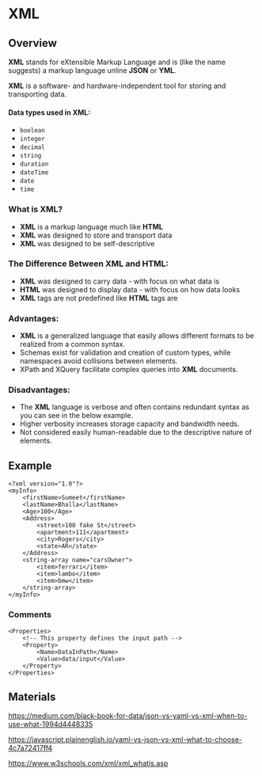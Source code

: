 # XML

## Overview

**XML** stands for eXtensible Markup Language and is (like the name suggests) a markup language unline **JSON** or **YML**.

**XML** is a software- and hardware-independent tool for storing and transporting data.

#### Data types used in XML:
- `boolean` 
- `integer` 
- `decimal` 
- `string` 
- `duration` 
- `dateTime` 
- `date` 
- `time`

### What is XML?
- **XML** is a markup language much like **HTML**
- **XML** was designed to store and transport data
- **XML** was designed to be self-descriptive

### The Difference Between XML and HTML:
- **XML** was designed to carry data - with focus on what data is
- **HTML** was designed to display data - with focus on how data looks
- **XML** tags are not predefined like **HTML** tags are

### Advantages:
- **XML** is a generalized language that easily allows different formats to be realized from a common syntax.
- Schemas exist for validation and creation of custom types, while namespaces avoid collisions between elements.
- XPath and XQuery facilitate complex queries into **XML** documents.

### Disadvantages:
- The **XML** language is verbose and often contains redundant syntax as you can see in the below example.
- Higher verbosity increases storage capacity and bandwidth needs.
- Not considered easily human-readable due to the descriptive nature of elements.

## Example
```
<?xml version="1.0"?>
<myInfo>
    <firstName>Sumeet</firstName>
    <lastName>Bhalla</lastName>
    <Age>100</Age>
    <Address>
        <street>100 fake St</street>
        <apartment>111</apartment>
        <city>Rogers</city>
        <state>AR</state>
    </Address>
    <string-array name="carsOwner">
        <item>ferrari</item>
        <item>lambo</item>
        <item>bmw</item>
    </string-array>
</myInfo>
```

### Comments
```
<Properties>
    <!-- This property defines the input path -->
    <Property>
        <Name>DataInPath</Name>
        <Value>data/input</Value>
    </Property>
</Properties>
```

## Materials
<https://medium.com/black-book-for-data/json-vs-yaml-vs-xml-when-to-use-what-1994d4448335>

<https://javascript.plainenglish.io/yaml-vs-json-vs-xml-what-to-choose-4c7a72417ff4>

<https://www.w3schools.com/xml/xml_whatis.asp>
###
